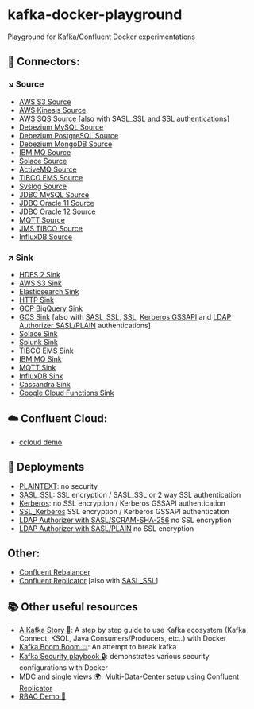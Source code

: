 # kafka-docker-playground

Playground for Kafka/Confluent Docker experimentations

## 🔗 Connectors:

### ↘️ Source

* [AWS S3 Source](connect-s3-source)
* [AWS Kinesis Source](connect-kinesis-source)
* [AWS SQS Source](connect-sqs-source) [also with [SASL_SSL](connect-sqs-source/README.md#with-sasl_ssl-authentication) and [SSL](connect-sqs-source/README.md#with-ssl-authentication) authentications]
* [Debezium MySQL Source](connect-debezium-mysql-source/README)
* [Debezium PostgreSQL Source](connect-debezium-postgresql-source)
* [Debezium MongoDB Source](connect-debezium-mongodb-source)
* [IBM MQ Source](connect-ibm-mq-source)
* [Solace Source](connect-solace-source)
* [ActiveMQ Source](connect-active-mq-source)
* [TIBCO EMS Source](connect-tibco-source)
* [Syslog Source](connect-syslog-source)
* [JDBC MySQL Source](connect-jdbc-mysql-source)
* [JDBC Oracle 11 Source](connect-jdbc-oracle11-source)
* [JDBC Oracle 12 Source](connect-jdbc-oracle12-source)
* [MQTT Source](connect-mqtt-source)
* [JMS TIBCO Source](connect-jms-tibco-source)
* [InfluxDB Source](connect-influxdb-source)

### ↗️ Sink

* [HDFS 2 Sink](connect-hdfs-sink)
* [AWS S3 Sink](connect-s3-sink)
* [Elasticsearch Sink](connect-elasticsearch-sink)
* [HTTP Sink](connect-http-sink)
* [GCP BigQuery Sink](connect-gcp-bigquery-sink)
* [GCS Sink](connect-gcs-sink) [also with [SASL_SSL](connect-gcs-sink/README.md#with-sasl_ssl-authentication), [SSL](connect-gcs-sink/README.md#with-ssl-authentication), [Kerberos GSSAPI](connect-gcs-sink/README.md#with-kerberos-gssapi-authentication) and [LDAP Authorizer SASL/PLAIN](connect-gcs-sink/README.md#with-ldap-authorizer-with-saslplain) authentications]
* [Solace Sink](connect-solace-sink)
* [Splunk Sink](connect-splunk-sink)
* [TIBCO EMS Sink](connect-tibco-sink)
* [IBM MQ Sink](connect-ibm-mq-sink)
* [MQTT Sink](connect-mqtt-sink)
* [InfluxDB Sink](connect-influxdb-sink)
* [Cassandra Sink](connect-cassandra-sink)
* [Google Cloud Functions Sink](connect-google-cloud-functions-sink)

## ☁️ Confluent Cloud:

* [ccloud demo](ccloud-demo)


## 🔐 Deployments

* [PLAINTEXT](plaintext): no security
* [SASL_SSL](sasl-ssl): SSL encryption / SASL_SSL or 2 way SSL authentication
* [Kerberos](kerberos): no SSL encryption / Kerberos GSSAPI authentication
* [SSL_Kerberos](ssl_kerberos) SSL encryption / Kerberos GSSAPI authentication
* [LDAP Authorizer with SASL/SCRAM-SHA-256](ldap_authorizer_sasl_scram) no SSL encryption
* [LDAP Authorizer with SASL/PLAIN](ldap_authorizer_sasl_plain) no SSL encryption

## Other:

* [Confluent Rebalancer](rebalancer)
* [Confluent Replicator](connect-replicator) [also with [SASL_SSL](connect-replicator/README.md#with-sasl_ssl-authentication)]

## 📚 Other useful resources

* [A Kafka Story 📖](https://github.com/framiere/a-kafka-story): A step by step guide to use Kafka ecosystem (Kafka Connect, KSQL, Java Consumers/Producers, etc..) with Docker
* [Kafka Boom Boom 💥](https://github.com/Dabz/kafka-boom-boom): An attempt to break kafka
* [Kafka Security playbook 🔒](https://github.com/Dabz/kafka-security-playbook): demonstrates various security configurations with Docker
* [MDC and single views 🌍](https://github.com/framiere/mdc-with-replicator-and-regexrouter): Multi-Data-Center setup using Confluent [Replicator](https://docs.confluent.io/current/connect/kafka-connect-replicator/index.html)
* [RBAC Demo 👥](https://github.com/confluentinc/examples/blob/5.3.0-post/security/rbac/rbac-docker)